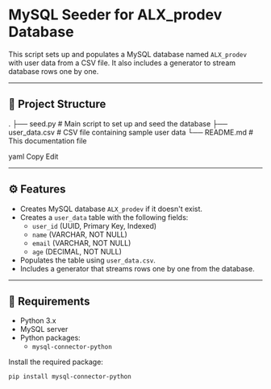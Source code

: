
# MySQL Seeder for ALX_prodev Database

This script sets up and populates a MySQL database named `ALX_prodev` with user data from a CSV file. It also includes a generator to stream database rows one by one.

---

## 📁 Project Structure

.
├── seed.py # Main script to set up and seed the database
├── user_data.csv # CSV file containing sample user data
└── README.md # This documentation file

yaml
Copy
Edit

---

## ⚙️ Features

- Creates MySQL database `ALX_prodev` if it doesn't exist.
- Creates a `user_data` table with the following fields:
  - `user_id` (UUID, Primary Key, Indexed)
  - `name` (VARCHAR, NOT NULL)
  - `email` (VARCHAR, NOT NULL)
  - `age` (DECIMAL, NOT NULL)
- Populates the table using `user_data.csv`.
- Includes a generator that streams rows one by one from the database.

---

## 🐍 Requirements

- Python 3.x
- MySQL server
- Python packages:
  - `mysql-connector-python`

Install the required package:

```bash
pip install mysql-connector-python
